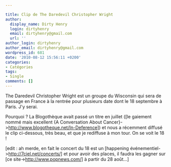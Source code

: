 ```yaml
---

title: Clip de The Daredevil Christopher Wright
author:
  display_name: Dirty Henry
  login: dirtyhenry
  email: dirtyhenry@gmail.com
  url: ''
author_login: dirtyhenry
author_email: dirtyhenry@gmail.com
wordpress_id: 681
date: '2010-08-12 15:56:11 +0200'
categories:
- Catégories
tags:
- Single
comments: []
---
```

The Daredevil Christopher Wright est un groupe du Wisconsin qui sera de passage en France à la rentrée pour plusieurs date dont le 18 septembre à Paris. J'y serai.

Pourquoi ? La Blogothèque avait passé un titre en juillet ([le gaiement nommé mais excellent {A Conversation About Cancer}->http://www.blogotheque.net/In-Deference]) et nous a récemment diffusé le clip ci-dessous, très beau, et que je rediffuse à mon tour. On se voit le 18 !

[edit : ah merde, en fait le concert du 18 est un [happening événementiel->http://7ciel.net/concerts/] et pour avoir des places, il faudra les gagner sur [ce site->http://www.popnews.com/] à partir du 28 août...]

<object width="500" height="375"><param name="allowfullscreen" value="true" /><param name="allowscriptaccess" value="always" /><param name="movie" value="http://vimeo.com/moogaloop.swf?clip_id=13206073&server=vimeo.com&show_title=0&show_byline=0&show_portrait=0&color=59a5d1&fullscreen=1&autoplay=0&loop=0" /><embed src="http://vimeo.com/moogaloop.swf?clip_id=13206073&server=vimeo.com&show_title=0&show_byline=0&show_portrait=0&color=59a5d1&fullscreen=1&autoplay=0&loop=0" type="application/x-shockwave-flash" allowfullscreen="true" allowscriptaccess="always" width="500" height="375"></embed></object>
